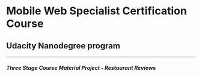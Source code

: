 # Mobile Web Specialist Certification Course
## Udacity Nanodegree program
---
#### _Three Stage Course Material Project - Restaurant Reviews_
